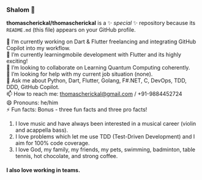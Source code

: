 ### Shalom 👋


**thomascherickal/thomascherickal** is a ✨ _special_ ✨ repository because its `README.md` (this file) appears on your GitHub profile.

🔭 I’m currently working on Dart & Flutter freelancing and integrating GitHub Copilot into my workflow. <br>
🌱 I’m currently learningmobile development with Flutter and its highly exciting! <br>
👯 I’m looking to collaborate on Learning Quantum Computing coherently. <br>
🤔 I’m looking for help with my current job situation (none). <br>
💬 Ask me about Python, Dart, Flutter, Golang, F#.NET, C,  DevOps, TDD, DDD, GitHub Copilot. <br>
📫 How to reach me: thomascherickal@gmail.com / +91-9884452724 <br>
😄 Pronouns: he/him <br>
⚡  Fun facts: Bonus - three fun facts and three pro facts! <br>
1) I love music and have always been interested in a musical career (violin and acappella bass). <br> 
2) I love problems which let me use TDD (Test-Driven Development) and I aim for 100% code coverage. <br>
3) I love God, my family, my friends, my pets, swimming, badminton, table tennis, hot chocolate, and strong coffee. <br>
#### I also love working in teams.


